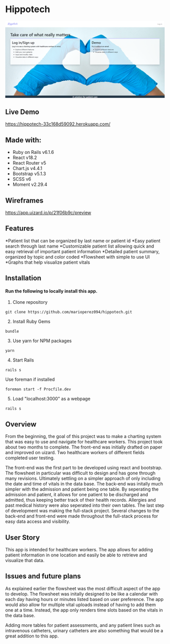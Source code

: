 # Hippotech

![Screenshot of hippotech landing page](/app/assets/images/Hippotech%20Screenshot.PNG)

## Live Demo
https://hippotech-33c168d59092.herokuapp.com/

## Made with: 
* Ruby on Rails v6.1.6
* React v18.2
* React Router v5
* Chart.js v4.4.1
* Bootstrap v5.1.3
* SCSS v6
* Moment v2.29.4

## Wireframes
https://app.uizard.io/p/21f06b9c/preview

## Features
*Patient list that can be organized by last name or patient id
*Easy patient search through last name
*Customizable patient list allowing quick and easy retrieval of important patient information
*Detailed patient summary, organized by topic and color coded
*Flowsheet with simple to use UI
*Graphs that help visualize patient vitals

## Installation

#### Run the following to locally install this app.

1. Clone repository 

```
git clone https://github.com/marioperez094/hippotech.git
```

2. Install Ruby Gems

```
bundle
```


3. Use yarn for NPM packages

```
yarn
```

4. Start Rails

```
rails s
```

Use foreman if installed

```
foreman start -f Procfile.dev
```

5. Load "localhost:3000" as a webpage

```
rails s
```

## Overview
From the beginning, the goal of this project was to make a charting system that was easy to use and navigate for healthcare workers. This project took about two months to complete. The front-end was initially drafted on paper and improved on uizard. Two healthcare workers of different fields completed user testing. 

The front-end was the first part to be developed using react and bootstrap. The flowsheet in particular was difficult to design and has gone through many revisions. Ultimately settling on a simpler approach of only including the date and time of vitals in the data base. The back-end was initally much simpler with the admission and patient being one table. By seperating the admission and patient, it allows for one patient to be discharged and admitted, thus keeping better track of their health records. Allergies and past medical history were also seperated into their own tables. The last step of development was making the full-stack project. Several changes to the back-end and front-end were made throughout the full-stack process for easy data access and visibility. 

## User Story
This app is intended for healthcare workers. The app allows for adding patient information in one location and easily be able to retrieve and visualize that data.

## Issues and future plans
As explained earlier the flowsheet was the most difficult aspect of the app to develop. The flowsheet was initally designed to be like a calendar with each day having hours or minutes listed based on user preference. The app would also allow for multiple vital uploads instead of having to add them one at a time. Instead, the app only renders time slots based on the vitals in the data base. 

Adding more tables for patient assessments, and any patient lines such as intravenous catheters, urinary catheters are also something that would be a great addition to this app. 